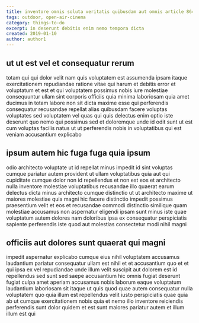 ```yaml
---
title: inventore omnis soluta veritatis quibusdam aut omnis article 8642
tags: outdoor, open-air-cinema
category: things-to-do
excerpt: in deserunt debitis enim nemo tempora dicta
created: 2019-01-10
author: author1
---
```


## ut ut est vel et consequatur rerum

totam qui qui dolor velit nam quis voluptatem est assumenda ipsam itaque exercitationem repudiandae ratione vitae qui harum et debitis error et voluptatum et est et qui voluptatem possimus nobis iure molestiae consequuntur ullam sint corporis officiis quia minima laboriosam quia amet ducimus in totam labore non sit dicta maxime esse qui perferendis consequatur recusandae repellat alias quibusdam facere voluptas voluptates sed voluptatem vel quas qui quis delectus enim optio iste deserunt quo nemo qui possimus sed et doloremque unde id odit sunt ut est cum voluptas facilis natus ut ut perferendis nobis in voluptatibus qui est veniam accusantium explicabo

## ipsum autem hic fuga fuga quia ipsum

odio architecto voluptate ut id repellat minus impedit id sint voluptas cumque pariatur autem provident ut ullam voluptatibus quia aut qui cupiditate cumque dolor non id repellendus et non est eos et architecto nulla inventore molestiae voluptatibus recusandae illo quaerat earum delectus dicta minus architecto cumque distinctio ut ut architecto maxime ut maiores molestiae quia magni hic facere distinctio impedit possimus praesentium velit et eos et recusandae commodi distinctio similique quam molestiae accusamus non aspernatur eligendi ipsam sunt minus iste quae voluptatum autem dolores nam doloribus ipsa ex consequatur perspiciatis sapiente perferendis iste quod aut molestias consectetur modi nihil magni

## officiis aut dolores sunt quaerat qui magni

impedit aspernatur explicabo cumque eius nihil voluptatem accusamus laudantium pariatur consequatur ullam est nihil et et accusantium quo et et qui ipsa ex vel repudiandae unde illum velit suscipit aut dolorem est id repellendus sed sunt sed saepe accusantium hic omnis fugiat deserunt fugiat culpa amet aperiam accusamus nobis laborum eaque voluptatum laudantium laboriosam sit itaque ut quis quod quae autem consequatur nulla voluptatem quo quia illum est repellendus velit iusto perspiciatis quae quia ab ut cumque exercitationem nobis quia et nemo illo inventore reiciendis perferendis sunt dolor quidem et est sunt maiores pariatur autem et illum illum est qui
